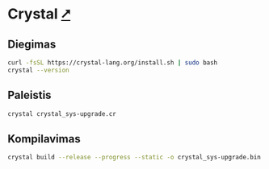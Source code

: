 # Crystal [&#x2B67;](https://crystal-lang.org/)

## Diegimas

```bash
curl -fsSL https://crystal-lang.org/install.sh | sudo bash
crystal --version
```

## Paleistis

```bash
crystal crystal_sys-upgrade.cr
```

## Kompilavimas

```bash
crystal build --release --progress --static -o crystal_sys-upgrade.bin crystal_sys-upgrade.cr
```

